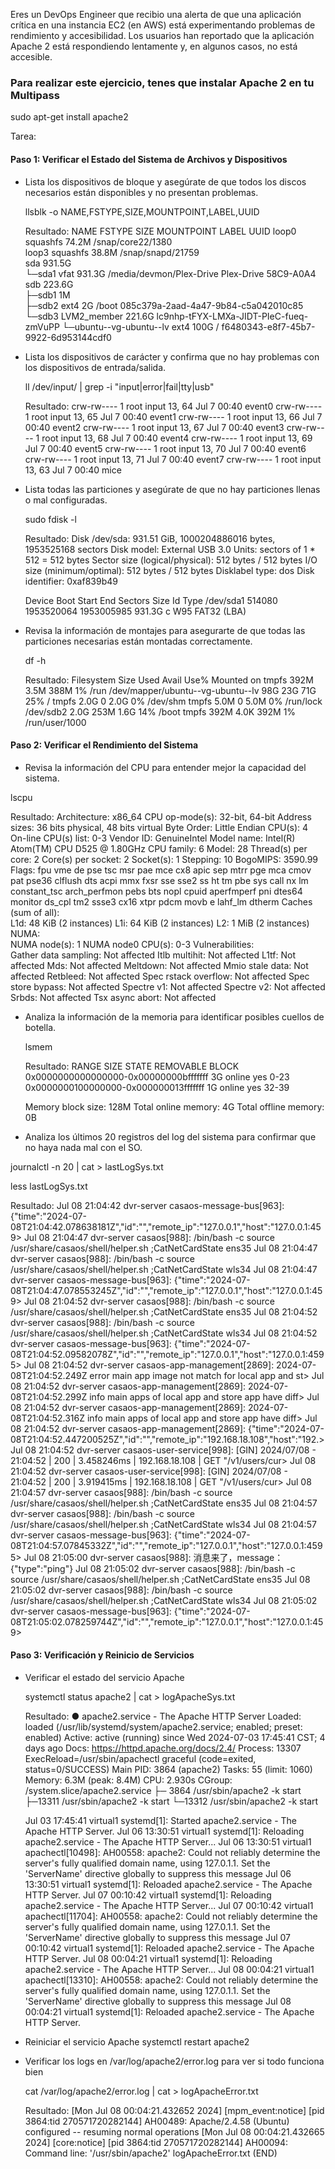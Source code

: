 Eres un DevOps Engineer que recibio una alerta de que una aplicación crítica en una instancia EC2 (en AWS) está experimentando problemas de rendimiento y accesibilidad. Los usuarios han reportado que la aplicación Apache 2 está respondiendo lentamente y, en algunos casos, no está accesible.

### Para realizar este ejercicio, tenes que instalar Apache 2 en tu Multipass

sudo apt-get install apache2

Tarea:

#### Paso 1: Verificar el Estado del Sistema de Archivos y Dispositivos

- Lista los dispositivos de bloque y asegúrate de que todos los discos necesarios están disponibles y no presentan problemas.

  llsblk -o NAME,FSTYPE,SIZE,MOUNTPOINT,LABEL,UUID

  Resultado:
  NAME FSTYPE SIZE MOUNTPOINT LABEL UUID
  loop0 squashfs 74.2M /snap/core22/1380  
   loop3 squashfs 38.8M /snap/snapd/21759  
   sda 931.5G  
   └─sda1 vfat 931.3G /media/devmon/Plex-Drive Plex-Drive 58C9-A0A4
  sdb 223.6G  
   ├─sdb1 1M  
   ├─sdb2 ext4 2G /boot 085c379a-2aad-4a47-9b84-c5a042010c85
  └─sdb3 LVM2_member 221.6G lc9nhp-tFYX-LMXa-JIDT-PIeC-fueq-zmVuPP
  └─ubuntu--vg-ubuntu--lv ext4 100G / f6480343-e8f7-45b7-9922-6d953144cdf0

- Lista los dispositivos de carácter y confirma que no hay problemas con los dispositivos de entrada/salida.

  ll /dev/input/ | grep -i "input\|error\|fail\|tty\|usb"

  Resultado:
  crw-rw---- 1 root input 13, 64 Jul 7 00:40 event0
  crw-rw---- 1 root input 13, 65 Jul 7 00:40 event1
  crw-rw---- 1 root input 13, 66 Jul 7 00:40 event2
  crw-rw---- 1 root input 13, 67 Jul 7 00:40 event3
  crw-rw---- 1 root input 13, 68 Jul 7 00:40 event4
  crw-rw---- 1 root input 13, 69 Jul 7 00:40 event5
  crw-rw---- 1 root input 13, 70 Jul 7 00:40 event6
  crw-rw---- 1 root input 13, 71 Jul 7 00:40 event7
  crw-rw---- 1 root input 13, 63 Jul 7 00:40 mice

- Lista todas las particiones y asegúrate de que no hay particiones llenas o mal configuradas.

  sudo fdisk -l

  Resultado:
  Disk /dev/sda: 931.51 GiB, 1000204886016 bytes, 1953525168 sectors
  Disk model: External USB 3.0
  Units: sectors of 1 \* 512 = 512 bytes
  Sector size (logical/physical): 512 bytes / 512 bytes
  I/O size (minimum/optimal): 512 bytes / 512 bytes
  Disklabel type: dos
  Disk identifier: 0xaf839b49

  Device Boot Start End Sectors Size Id Type
  /dev/sda1 514080 1953520064 1953005985 931.3G c W95 FAT32 (LBA)

- Revisa la información de montajes para asegurarte de que todas las particiones necesarias están montadas correctamente.

  df -h

  Resultado:
  Filesystem Size Used Avail Use% Mounted on
  tmpfs 392M 3.5M 388M 1% /run
  /dev/mapper/ubuntu--vg-ubuntu--lv 98G 23G 71G 25% /
  tmpfs 2.0G 0 2.0G 0% /dev/shm
  tmpfs 5.0M 0 5.0M 0% /run/lock
  /dev/sdb2 2.0G 253M 1.6G 14% /boot
  tmpfs 392M 4.0K 392M 1% /run/user/1000

#### Paso 2: Verificar el Rendimiento del Sistema

- Revisa la información del CPU para entender mejor la capacidad del sistema.

lscpu

Resultado:
Architecture: x86_64
CPU op-mode(s): 32-bit, 64-bit
Address sizes: 36 bits physical, 48 bits virtual
Byte Order: Little Endian
CPU(s): 4
On-line CPU(s) list: 0-3
Vendor ID: GenuineIntel
Model name: Intel(R) Atom(TM) CPU D525 @ 1.80GHz
CPU family: 6
Model: 28
Thread(s) per core: 2
Core(s) per socket: 2
Socket(s): 1
Stepping: 10
BogoMIPS: 3590.99
Flags: fpu vme de pse tsc msr pae mce cx8 apic sep mtrr pge mca cmov pat pse36 clflush dts acpi mmx fxsr sse sse2 ss ht tm pbe sys
call nx lm constant_tsc arch_perfmon pebs bts nopl cpuid aperfmperf pni dtes64 monitor ds_cpl tm2 ssse3 cx16 xtpr pdcm movb
e lahf_lm dtherm
Caches (sum of all):  
 L1d: 48 KiB (2 instances)
L1i: 64 KiB (2 instances)
L2: 1 MiB (2 instances)
NUMA:  
 NUMA node(s): 1
NUMA node0 CPU(s): 0-3
Vulnerabilities:  
 Gather data sampling: Not affected
Itlb multihit: Not affected
L1tf: Not affected
Mds: Not affected
Meltdown: Not affected
Mmio stale data: Not affected
Retbleed: Not affected
Spec rstack overflow: Not affected
Spec store bypass: Not affected
Spectre v1: Not affected
Spectre v2: Not affected
Srbds: Not affected
Tsx async abort: Not affected

- Analiza la información de la memoria para identificar posibles cuellos de botella.

  lsmem

  Resultado:
  RANGE SIZE STATE REMOVABLE BLOCK
  0x0000000000000000-0x00000000bfffffff 3G online yes 0-23
  0x0000000100000000-0x000000013fffffff 1G online yes 32-39

  Memory block size: 128M
  Total online memory: 4G
  Total offline memory: 0B

- Analiza los últimos 20 registros del log del sistema para confirmar que no haya nada mal con el SO.

journalctl -n 20 | cat > lastLogSys.txt

less lastLogSys.txt

Resultado:
Jul 08 21:04:42 dvr-server casaos-message-bus[963]: {"time":"2024-07-08T21:04:42.078638181Z","id":"","remote_ip":"127.0.0.1","host":"127.0.0.1:459>
Jul 08 21:04:47 dvr-server casaos[988]: /bin/bash -c source /usr/share/casaos/shell/helper.sh ;CatNetCardState ens35
Jul 08 21:04:47 dvr-server casaos[988]: /bin/bash -c source /usr/share/casaos/shell/helper.sh ;CatNetCardState wls34
Jul 08 21:04:47 dvr-server casaos-message-bus[963]: {"time":"2024-07-08T21:04:47.078553245Z","id":"","remote_ip":"127.0.0.1","host":"127.0.0.1:459>
Jul 08 21:04:52 dvr-server casaos[988]: /bin/bash -c source /usr/share/casaos/shell/helper.sh ;CatNetCardState ens35
Jul 08 21:04:52 dvr-server casaos[988]: /bin/bash -c source /usr/share/casaos/shell/helper.sh ;CatNetCardState wls34
Jul 08 21:04:52 dvr-server casaos-message-bus[963]: {"time":"2024-07-08T21:04:52.09582078Z","id":"","remote_ip":"127.0.0.1","host":"127.0.0.1:4595>
Jul 08 21:04:52 dvr-server casaos-app-management[2869]: 2024-07-08T21:04:52.249Z error main app image not match for local app and st>
Jul 08 21:04:52 dvr-server casaos-app-management[2869]: 2024-07-08T21:04:52.299Z info main apps of local app and store app have diff>
Jul 08 21:04:52 dvr-server casaos-app-management[2869]: 2024-07-08T21:04:52.316Z info main apps of local app and store app have diff>
Jul 08 21:04:52 dvr-server casaos-app-management[2869]: {"time":"2024-07-08T21:04:52.447200525Z","id":"","remote_ip":"192.168.18.108","host":"192.>
Jul 08 21:04:52 dvr-server casaos-user-service[998]: [GIN] 2024/07/08 - 21:04:52 | 200 | 3.458246ms | 192.168.18.108 | GET "/v1/users/cur>
Jul 08 21:04:52 dvr-server casaos-user-service[998]: [GIN] 2024/07/08 - 21:04:52 | 200 | 3.919415ms | 192.168.18.108 | GET "/v1/users/cur>
Jul 08 21:04:57 dvr-server casaos[988]: /bin/bash -c source /usr/share/casaos/shell/helper.sh ;CatNetCardState ens35
Jul 08 21:04:57 dvr-server casaos[988]: /bin/bash -c source /usr/share/casaos/shell/helper.sh ;CatNetCardState wls34
Jul 08 21:04:57 dvr-server casaos-message-bus[963]: {"time":"2024-07-08T21:04:57.07845332Z","id":"","remote_ip":"127.0.0.1","host":"127.0.0.1:4595>
Jul 08 21:05:00 dvr-server casaos[988]: 消息来了，message：{"type":"ping"}
Jul 08 21:05:02 dvr-server casaos[988]: /bin/bash -c source /usr/share/casaos/shell/helper.sh ;CatNetCardState ens35
Jul 08 21:05:02 dvr-server casaos[988]: /bin/bash -c source /usr/share/casaos/shell/helper.sh ;CatNetCardState wls34
Jul 08 21:05:02 dvr-server casaos-message-bus[963]: {"time":"2024-07-08T21:05:02.078259744Z","id":"","remote_ip":"127.0.0.1","host":"127.0.0.1:459>

#### Paso 3: Verificación y Reinicio de Servicios

- Verificar el estado del servicio Apache

  systemctl status apache2 | cat > logApacheSys.txt

  Resultado:
  ● apache2.service - The Apache HTTP Server
  Loaded: loaded (/usr/lib/systemd/system/apache2.service; enabled; preset: enabled)
  Active: active (running) since Wed 2024-07-03 17:45:41 CST; 4 days ago
  Docs: https://httpd.apache.org/docs/2.4/
  Process: 13307 ExecReload=/usr/sbin/apachectl graceful (code=exited, status=0/SUCCESS)
  Main PID: 3864 (apache2)
  Tasks: 55 (limit: 1060)
  Memory: 6.3M (peak: 8.4M)
  CPU: 2.930s
  CGroup: /system.slice/apache2.service
  ├─ 3864 /usr/sbin/apache2 -k start
  ├─13311 /usr/sbin/apache2 -k start
  └─13312 /usr/sbin/apache2 -k start

  Jul 03 17:45:41 virtual1 systemd[1]: Started apache2.service - The Apache HTTP Server.
  Jul 06 13:30:51 virtual1 systemd[1]: Reloading apache2.service - The Apache HTTP Server...
  Jul 06 13:30:51 virtual1 apachectl[10498]: AH00558: apache2: Could not reliably determine the server's fully qualified domain name, using 127.0.1.1. Set the 'ServerName' directive globally to suppress this message
  Jul 06 13:30:51 virtual1 systemd[1]: Reloaded apache2.service - The Apache HTTP Server.
  Jul 07 00:10:42 virtual1 systemd[1]: Reloading apache2.service - The Apache HTTP Server...
  Jul 07 00:10:42 virtual1 apachectl[11704]: AH00558: apache2: Could not reliably determine the server's fully qualified domain name, using 127.0.1.1. Set the 'ServerName' directive globally to suppress this message
  Jul 07 00:10:42 virtual1 systemd[1]: Reloaded apache2.service - The Apache HTTP Server.
  Jul 08 00:04:21 virtual1 systemd[1]: Reloading apache2.service - The Apache HTTP Server...
  Jul 08 00:04:21 virtual1 apachectl[13310]: AH00558: apache2: Could not reliably determine the server's fully qualified domain name, using 127.0.1.1. Set the 'ServerName' directive globally to suppress this message
  Jul 08 00:04:21 virtual1 systemd[1]: Reloaded apache2.service - The Apache HTTP Server.

- Reiniciar el servicio Apache
  systemctl restart apache2

- Verificar los logs en /var/log/apache2/error.log para ver si todo funciona bien

  cat /var/log/apache2/error.log | cat > logApacheError.txt

  Resultado:
  [Mon Jul 08 00:04:21.432652 2024] [mpm_event:notice] [pid 3864:tid 270571720282144] AH00489: Apache/2.4.58 (Ubuntu) configured -- resuming normal operations
  [Mon Jul 08 00:04:21.432665 2024] [core:notice] [pid 3864:tid 270571720282144] AH00094: Command line: '/usr/sbin/apache2'
  logApacheError.txt (END)
